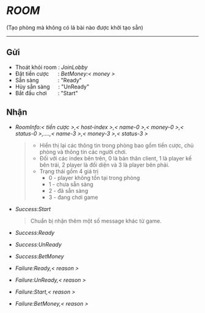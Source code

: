 # ***ROOM***
(Tạo phòng mà không có lá bài nào được khởi tạo sẵn)
***
## Gửi
* Thoát khỏi room : *JoinLobby*
* Đặt tiền cược &nbsp;&nbsp;&nbsp;&nbsp; : *BetMoney:< money >*
* Sẵn sàng &ensp;&ensp;&ensp;&ensp;&ensp;&ensp; : "Ready"
* Hủy sẵn sàng &ensp;&ensp; : "UnReady"
* Bắt đầu chơi &ensp; &ensp;&ensp;: "Start"
## Nhận
* *RoomInfo:< tiền cược >,< host-index >,< name-0 >,< money-0 >,< status-0 >,....,< name-3 >,< money-3 >,< status-3 >* 
	>* Hiển thị lại các thông tin trong phòng bao gồm tiền cược, chủ phòng và thông tin các người chơi.  
	>* Đối với các index bên trên, 0 là bản thân client, 1 là player kế bên trái, 2 player là đối diện và 3 là player bên phải.
	> * Trạng thái gồm 4 giá trị
	> 	* 0 - player không tồn tại trong phòng
	>	* 1 - chưa sẵn sàng
	>	* 2 - đã sẵn sàng
	>	* 3 - đang chơi game 
	
* *Success:Start*
	> Chuẩn bị nhận thêm một số message khác từ game. 
* *Success:Ready*
* *Success:UnReady*
* *Success:BetMoney*
* *Failure:Ready,< reason >*
* *Failure:UnReady,< reason >*
* *Failure:Start,< reason >*
* *Failure:BetMoney,< reason >*

	
